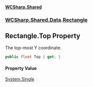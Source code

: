 #### [WCSharp\.Shared](README.md 'README')
### [WCSharp\.Shared\.Data](WCSharp.Shared.Data.md 'WCSharp\.Shared\.Data').[Rectangle](WCSharp.Shared.Data.Rectangle.md 'WCSharp\.Shared\.Data\.Rectangle')

## Rectangle\.Top Property

The top\-most Y coordinate\.

```csharp
public float Top { get; }
```

#### Property Value
[System\.Single](https://learn.microsoft.com/en-us/dotnet/api/system.single 'System\.Single')